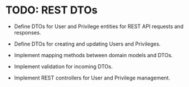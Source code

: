 # TODO: REST DTOs

- Define DTOs for User and Privilege entities for REST API requests and responses.

- Define DTOs for creating and updating Users and Privileges.

- Implement mapping methods between domain models and DTOs.

- Implement validation for incoming DTOs.

- Implement REST controllers for User and Privilege management.